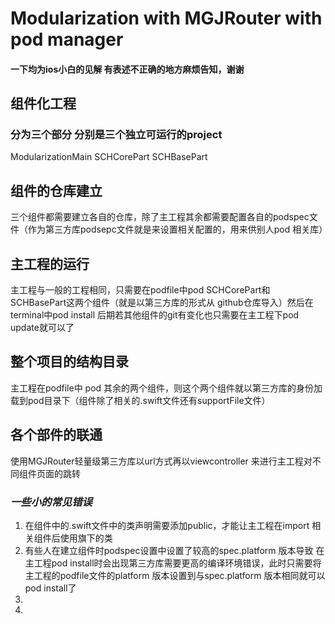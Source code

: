 # Modularization with MGJRouter with pod manager 
#### 一下均为ios小白的见解 有表述不正确的地方麻烦告知，谢谢
## 组件化工程 
### 分为三个部分 分别是三个独立可运行的project
ModularizationMain
SCHCorePart 
SCHBasePart
## 组件的仓库建立
三个组件都需要建立各自的仓库，除了主工程其余都需要配置各自的podspec文件（作为第三方库podsepc文件就是来设置相关配置的，用来供别人pod 相关库）
## 主工程的运行
主工程与一般的工程相同，只需要在podfile中pod SCHCorePart和SCHBasePart这两个组件（就是以第三方库的形式从 github仓库导入）然后在terminal中pod install 后期若其他组件的git有变化也只需要在主工程下pod update就可以了
## 整个项目的结构目录
主工程在podfile中 pod 其余的两个组件，则这个两个组件就以第三方库的身份加载到pod目录下（组件除了相关的.swift文件还有supportFile文件）
## 各个部件的联通
使用MGJRouter轻量级第三方库以url方式再以viewcontroller 来进行主工程对不同组件页面的跳转
### *一些小的常见错误*
1. 在组件中的.swift文件中的类声明需要添加public，才能让主工程在import 相关组件后使用旗下的类
2. 有些人在建立组件时podspec设置中设置了较高的spec.platform 版本导致 在主工程pod install时会出现第三方库需要更高的编译环境错误，此时只需要将
主工程的podfile文件的platform 版本设置到与spec.platform 版本相同就可以pod install了
3. 
4. 

